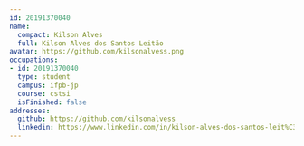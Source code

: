 ```yaml
---
id: 20191370040
name:
  compact: Kilson Alves
  full: Kilson Alves dos Santos Leitão
avatar: https://github.com/kilsonalvess.png
occupations:
- id: 20191370040
  type: student
  campus: ifpb-jp
  course: cstsi
  isFinished: false
addresses:
  github: https://github.com/kilsonalvess
  linkedin: https://www.linkedin.com/in/kilson-alves-dos-santos-leit%C3%A3o-36119a185/
---
```

